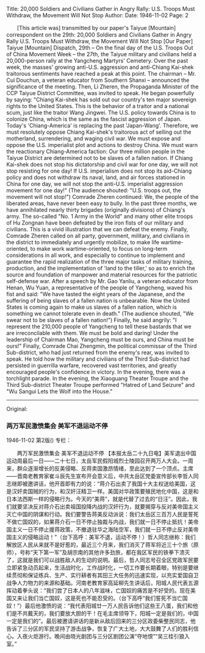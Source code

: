 Title: 20,000 Soldiers and Civilians Gather in Angry Rally: U.S. Troops Must Withdraw, the Movement Will Not Stop
Author:
Date: 1946-11-02
Page: 2

　　[This article was] transmitted by our paper's Taiyue [Mountain] correspondent on the 29th:
    20,000 Soldiers and Civilians Gather in Angry Rally
    U.S. Troops Must Withdraw, the Movement Will Not Stop
    [Our Paper] Taiyue [Mountain] Dispatch, 29th – On the final day of the U.S. Troops Out of China Movement Week – the 27th, the Taiyue military and civilians held a 20,000-person rally at the Yangcheng Martyrs' Cemetery. Over the past week, the masses' growing anti-U.S. aggression and anti-Chiang Kai-shek traitorous sentiments have reached a peak at this point. The chairman – Mr. Cui Douchun, a veteran educator from Southern Shanxi – announced the significance of the meeting. Then, Li Zheren, the Propaganda Minister of the CCP Taiyue District Committee, was invited to speak. He began powerfully by saying: "Chiang Kai-shek has sold out our country's ten major sovereign rights to the United States. This is the behavior of a traitor and a national scum, just like the traitor Wang Jingwei. The U.S. policy towards China is to colonize China, which is the same as the fascist aggression of Japan. Today's 'Chiang-America' is replacing the past 'Japan-Wang'. Therefore, we must resolutely oppose Chiang Kai-shek's traitorous act of selling out the motherland, surrendering, and waging civil war. We must expose and oppose the U.S. imperialist plot and actions to destroy China. We must warn the reactionary Chiang-America faction: Our three million people in the Taiyue District are determined not to be slaves of a fallen nation. If Chiang Kai-shek does not stop his dictatorship and civil war for one day, we will not stop resisting for one day! If U.S. imperialism does not stop its aid-Chiang policy and does not withdraw its naval, land, and air forces stationed in China for one day, we will not stop the anti-U.S. imperialist aggression movement for one day!" (The audience shouted: "U.S. troops out, the movement will not stop!") Comrade Zheren continued: We, the people of the liberated areas, have never been easy to bully. In the past three months, we have annihilated nearly thirty brigades (originally divisions) of Chiang's army. The so-called "No. 1 Army in the World" and many other elite troops of Hu Zongnan have been defeated by the iron fists of our military and civilians. This is a vivid illustration that we can defeat the enemy. Finally, Comrade Zheren called on all party, government, military, and civilians in the district to immediately and urgently mobilize, to make life wartime-oriented, to make work wartime-oriented, to focus on long-term considerations in all work, and especially to continue to implement and guarantee the rapid realization of the three major tasks of military training, production, and the implementation of 'land to the tiller,' so as to enrich the source and foundation of manpower and material resources for the patriotic self-defense war. After a speech by Mr. Gao Yanliu, a veteran educator from Henan, Wu Yuan, a representative of the people of Yangcheng, waved his fist and said: "We have tasted the eight years of the Japanese, and the suffering of being slaves of a fallen nation is unbearable. Now the United States is coming again to make us slaves of a fallen nation, which is something we cannot tolerate even in death." (The audience shouted, "We swear not to be slaves of a fallen nation!") Finally, he said angrily: "I represent the 210,000 people of Yangcheng to tell these bastards that we are irreconcilable with them. We must be bold and daring! Under the leadership of Chairman Mao, Yangcheng must be ours, and China must be ours!" Finally, Comrade Chai Zhengmin, the political commissar of the Third Sub-district, who had just returned from the enemy's rear, was invited to speak. He told how the military and civilians of the Third Sub-district had persisted in guerrilla warfare, recovered vast territories, and greatly encouraged people's confidence in victory. In the evening, there was a torchlight parade. In the evening, the Xiaoguang Theater Troupe and the Third Sub-district Theater Troupe performed "Hatred of Land Seizure" and "Wu Sangui Lets the Wolf into the House."



<hr /> 

Original: 


### 两万军民激愤集会  美军不退运动不停

1946-11-02
第2版()
专栏：

　　两万军民激愤集会
    美军不退运动不停
    【本报太岳二十九日电】美军退出中国运动周最后一日——二十七日，太岳军民假阳城烈士陵园召开两万人大会。一周来，群众逐渐增长的反美侵略、反蒋卖国激昂情绪，至此达到了一个顶点。主席——晋南老教育家崔斗辰先生宣布开会意义后，中共太岳区党委宣传部长李哲人同志继即被邀讲话，他开首即有力的说：“蒋介石出卖了我国十大主权送给美国，这是汉奸卖国贼的行为，和汉奸汪精卫一样。美国对华政策要殖民地化中国，这是和日本法西斯一样的侵略行为。今天的“美蒋”，就是代替了过去的“日汪”。因此，我们就要坚决反对蒋介石出卖祖国投降内战的汉奸行为，就要揭穿与反对美帝国主义灭亡中国的阴谋和行动。我们要警告蒋美反动派说：我们太岳区三百万人民是誓死不做亡国奴的，如果蒋介石一日不停止独裁与内战，我们就一日不停止抵抗！美帝国主义一日不停止援蒋政策，不撤退驻华之海陆空军，我们就一日不停止反对美帝国主义的侵略运动！”（台下高呼：美军不退，运动不停！）哲人同志继称：我们解放区人民从来就不是好惹的，最近三个月来，我们消灭了蒋军将近三十个旅（原师），号称“天下第一军”及胡宗南的其他许多劲旅，都在我区军民的铁拳下溃灭了，这就是我们可以战胜敌人的生动的说明。最后，哲人同志号召全区党政军民要立即紧急动员起来，生活战时化，工作战时化，一切工作要长期着眼，特别是要继续贯彻和保证练兵、生产、实行耕者有其田三大任务的迅速实现，以充实爱国自卫战争人力物力的来源和基础。河南老教育家高延柳先生讲话后，阳城人民代表五源挥动着拳头说：“我们尝了日本人的八年滋味，亡国奴的痛苦是不好受的。现在美国又来让我们当亡国奴，这是死也不能忍受的。（台下高呼“我们誓死不当亡国奴！”）最后他激愤的说：“我代表阳城廿一万人民告诉他们这些王八蛋，我们和他们是不共戴天的，我们要放大胆的干！在毛主席领导下，阳城一定是我们的，中国一定是我们的”。最后被邀请讲话的是新从敌后回来的三分区政委柴整民同志，他告诉了三分区的军民坚持了游击战争，恢复了广大土地，大大鼓舞了人们的胜利信心。入夜火炬游行。晚间由晓光剧团与三分区剧团公演“夺地恨”“吴三桂引狼入室。”
